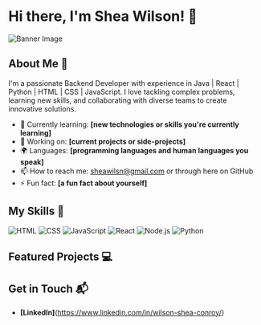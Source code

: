 # Hi there, I'm Shea Wilson! 👋

![Banner Image](https://bairesdev.mo.cloudinary.net/blog/2023/06/Is-Python-good-for-software-development.jpg?tx=w_1024,q_auto)

## About Me 🚀

I'm a passionate Backend Developer with experience in Java | React | Python | HTML | CSS | JavaScript. I love tackling complex problems, learning new skills, and collaborating with diverse teams to create innovative solutions.

- 🌱 Currently learning: **[new technologies or skills you're currently learning]**
- 🔭 Working on: **[current projects or side-projects]**
- 🌍 Languages: **[programming languages and human languages you speak]**
- 📫 How to reach me: sheawilsn@gmail.com or through here on GitHub
- ⚡ Fun fact: **[a fun fact about yourself]**

## My Skills 🧠

![HTML](https://img.shields.io/badge/-HTML-E34F26?style=flat-square&logo=html5&logoColor=white)
![CSS](https://img.shields.io/badge/-CSS-1572B6?style=flat-square&logo=css3&logoColor=white)
![JavaScript](https://img.shields.io/badge/-JavaScript-F7DF1E?style=flat-square&logo=javascript&logoColor=black)
![React](https://img.shields.io/badge/-React-61DAFB?style=flat-square&logo=react&logoColor=black)
![Node.js](https://img.shields.io/badge/-Node.js-339933?style=flat-square&logo=node.js&logoColor=white)
![Python](https://img.shields.io/badge/Python-FFD43B?style=flat-square&logo=python&logoColor=blue)

<!-- Replace the above skill badges with your own skills and expertise. To create more badges, use [checkout this repo](https://github.com/alexandresanlim/Badges4-README.md-Profile).*-->

## Featured Projects 💻

<!--### [Project 1 Title](project_1_link)

![Project 1 Screenshot](project_1_screenshot_url)

**[Project 1 Title]** is a **[brief project description]** built with **[technologies used]**. This project demonstrates my ability to **[skills demonstrated by the project]**. You can check out the repository [here](project_1_repository_link).

### [React Car Inventory](https://github.com/SheaW84/react-car-inventory)

![Project 2 Screenshot](https://lighthearted-dragon-c82323.netlify.app/)

**[React Car Inventory]** is a **[Front end portion of a fullstack application made to keep track of a users car collection]** built with **[React + Vite + Typescript + TailwindCSS + MaterialUI]**. This project showcases my skills in **[skills demonstrated by the project]**. You can check out the repository [here](project_2_repository_link).-->

## Get in Touch 📬

- **[LinkedIn]**(https://www.linkedin.com/in/wilson-shea-conroy/)





<!---
SheaW84/SheaW84 is a ✨ special ✨ repository because its `README.md` (this file) appears on your GitHub profile.
You can click the Preview link to take a look at your changes.
--->
